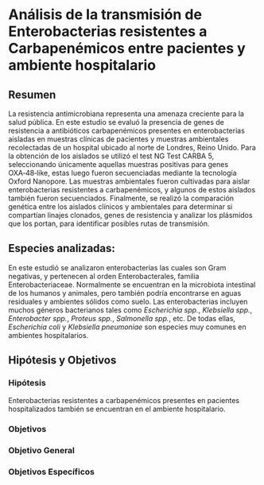 # Análisis de la transmisión de Enterobacterias resistentes a Carbapenémicos entre pacientes y ambiente hospitalario

## Resumen
La resistencia antimicrobiana representa una amenaza creciente para la salud pública. En este estudio se evaluó la presencia de genes de resistencia a antibióticos carbapenémicos presentes en enterobacterias aisladas en muestras clínicas de pacientes y muestras ambientales recolectadas de un hospital ubicado al norte de Londres, Reino Unido. 
Para la obtención de los aislados se utilizó el test NG Test CARBA 5, seleccionando únicamente aquellas muestras positivas para genes OXA‑48‑like, estas luego fueron secuenciadas mediante la tecnología Oxford Nanopore. 
Las muestras ambientales fueron cultivadas para aislar enterobacterias resistentes a carbapenémicos, y algunos de estos aislados también fueron secuenciados. Finalmente, se realizó la comparación genética entre los aislados clínicos y ambientales para determinar si compartían linajes clonados, genes de resistencia y analizar los plásmidos que los portan, para identificar posibles rutas de transmisión.  

## Especies analizadas:
En este estudió se analizaron enterobacterias las cuales son Gram negativas, y pertenecen al orden Enterobacterales, familia Enterobacteriaceae. Normalmente se encuentran en la microbiota intestinal de los humanos y animales, pero también podría encontrarse en aguas residuales y ambientes sólidos como suelo. Las enterobacterias incluyen muchos géneros bacterianos tales como *Escherichia spp.*, *Klebsiella spp.*, *Enterobacter spp.*, *Proteus spp.*, *Salmonella spp.*, etc. De todas ellas, *Escherichia coli* y *Klebsiella pneumoniae* son especies muy comunes en ambientes hospitalarios. 

## Hipótesis y Objetivos
### Hipótesis
Enterobacterias resistentes a carbapenémicos presentes en pacientes hospitalizados también se encuentran en el ambiente hospitalario.

### Objetivos
### Objetivo General

### Objetivos Específicos

